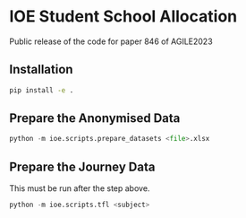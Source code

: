 # IOE Student School Allocation

Public release of the code for paper 846 of AGILE2023

## Installation

```sh
pip install -e .
```

## Prepare the Anonymised Data

```python
python -m ioe.scripts.prepare_datasets <file>.xlsx
```

## Prepare the Journey Data

This must be run after the step above.

```python
python -m ioe.scripts.tfl <subject>
```
